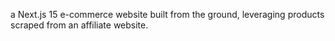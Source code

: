 a Next.js 15 e-commerce website built from the ground, leveraging products scraped from an affiliate website.

